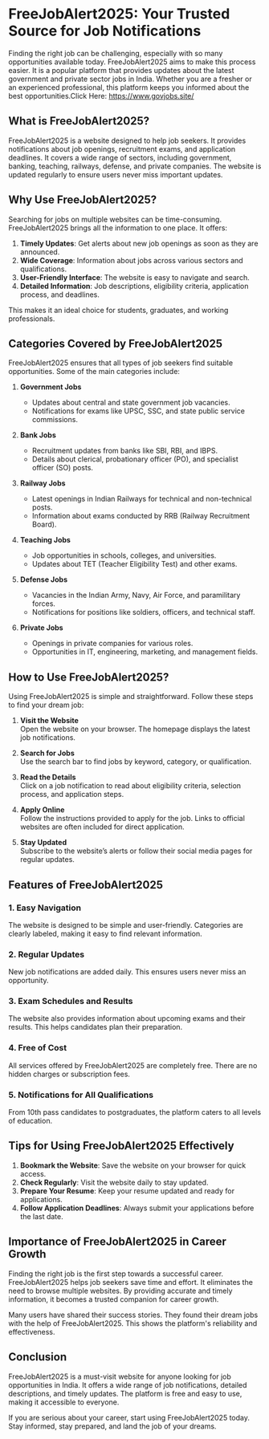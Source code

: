 # FreeJobAlert2025: Your Trusted Source for Job Notifications

Finding the right job can be challenging, especially with so many opportunities available today. FreeJobAlert2025 aims to make this process easier. It is a popular platform that provides updates about the latest government and private sector jobs in India. Whether you are a fresher or an experienced professional, this platform keeps you informed about the best opportunities.Click Here: https://www.govjobs.site/

## What is FreeJobAlert2025?

FreeJobAlert2025 is a website designed to help job seekers. It provides notifications about job openings, recruitment exams, and application deadlines. It covers a wide range of sectors, including government, banking, teaching, railways, defense, and private companies. The website is updated regularly to ensure users never miss important updates.

## Why Use FreeJobAlert2025?

Searching for jobs on multiple websites can be time-consuming. FreeJobAlert2025 brings all the information to one place. It offers:

1. **Timely Updates**: Get alerts about new job openings as soon as they are announced.  
2. **Wide Coverage**: Information about jobs across various sectors and qualifications.  
3. **User-Friendly Interface**: The website is easy to navigate and search.  
4. **Detailed Information**: Job descriptions, eligibility criteria, application process, and deadlines.  

This makes it an ideal choice for students, graduates, and working professionals.

## Categories Covered by FreeJobAlert2025

FreeJobAlert2025 ensures that all types of job seekers find suitable opportunities. Some of the main categories include:

1. **Government Jobs**  
   - Updates about central and state government job vacancies.  
   - Notifications for exams like UPSC, SSC, and state public service commissions.  

2. **Bank Jobs**  
   - Recruitment updates from banks like SBI, RBI, and IBPS.  
   - Details about clerical, probationary officer (PO), and specialist officer (SO) posts.  

3. **Railway Jobs**  
   - Latest openings in Indian Railways for technical and non-technical posts.  
   - Information about exams conducted by RRB (Railway Recruitment Board).  

4. **Teaching Jobs**  
   - Job opportunities in schools, colleges, and universities.  
   - Updates about TET (Teacher Eligibility Test) and other exams.  

5. **Defense Jobs**  
   - Vacancies in the Indian Army, Navy, Air Force, and paramilitary forces.  
   - Notifications for positions like soldiers, officers, and technical staff.  

6. **Private Jobs**  
   - Openings in private companies for various roles.  
   - Opportunities in IT, engineering, marketing, and management fields.  

## How to Use FreeJobAlert2025?

Using FreeJobAlert2025 is simple and straightforward. Follow these steps to find your dream job:

1. **Visit the Website**  
   Open the website on your browser. The homepage displays the latest job notifications.

2. **Search for Jobs**  
   Use the search bar to find jobs by keyword, category, or qualification.  

3. **Read the Details**  
   Click on a job notification to read about eligibility criteria, selection process, and application steps.  

4. **Apply Online**  
   Follow the instructions provided to apply for the job. Links to official websites are often included for direct application.  

5. **Stay Updated**  
   Subscribe to the website’s alerts or follow their social media pages for regular updates.  

## Features of FreeJobAlert2025

### 1. Easy Navigation  
The website is designed to be simple and user-friendly. Categories are clearly labeled, making it easy to find relevant information.  

### 2. Regular Updates  
New job notifications are added daily. This ensures users never miss an opportunity.  

### 3. Exam Schedules and Results  
The website also provides information about upcoming exams and their results. This helps candidates plan their preparation.  

### 4. Free of Cost  
All services offered by FreeJobAlert2025 are completely free. There are no hidden charges or subscription fees.  

### 5. Notifications for All Qualifications  
From 10th pass candidates to postgraduates, the platform caters to all levels of education.  

## Tips for Using FreeJobAlert2025 Effectively

1. **Bookmark the Website**: Save the website on your browser for quick access.  
2. **Check Regularly**: Visit the website daily to stay updated.  
3. **Prepare Your Resume**: Keep your resume updated and ready for applications.  
4. **Follow Application Deadlines**: Always submit your applications before the last date.  

## Importance of FreeJobAlert2025 in Career Growth

Finding the right job is the first step towards a successful career. FreeJobAlert2025 helps job seekers save time and effort. It eliminates the need to browse multiple websites. By providing accurate and timely information, it becomes a trusted companion for career growth.

Many users have shared their success stories. They found their dream jobs with the help of FreeJobAlert2025. This shows the platform's reliability and effectiveness.

## Conclusion

FreeJobAlert2025 is a must-visit website for anyone looking for job opportunities in India. It offers a wide range of job notifications, detailed descriptions, and timely updates. The platform is free and easy to use, making it accessible to everyone.  

If you are serious about your career, start using FreeJobAlert2025 today. Stay informed, stay prepared, and land the job of your dreams.  
